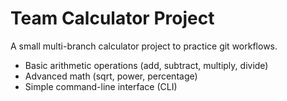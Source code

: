 ﻿# Team Calculator Project
 A small multi-branch calculator project to practice git workflows.
- Basic arithmetic operations (add, subtract, multiply, divide)
- Advanced math (sqrt, power, percentage)
- Simple command-line interface (CLI)

